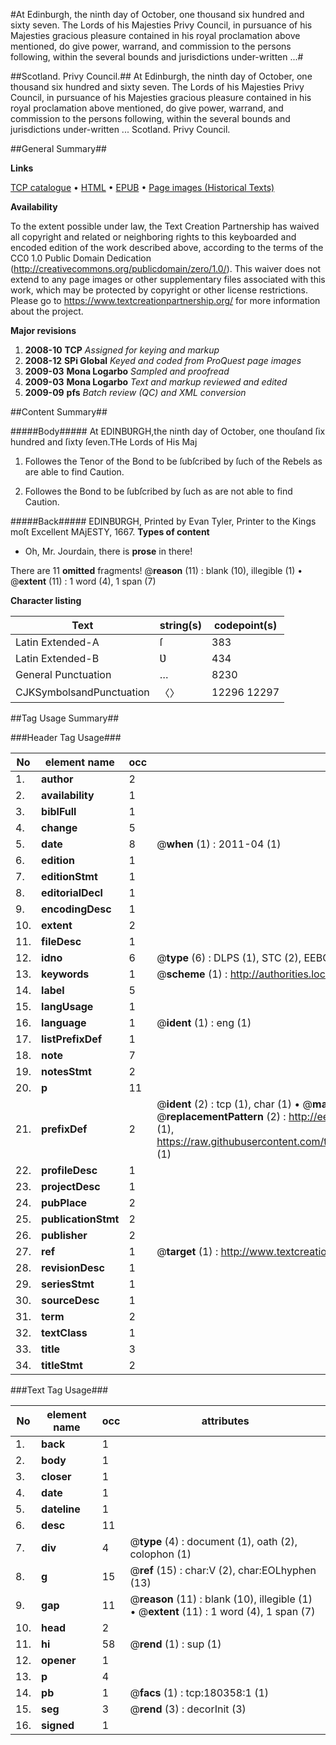 #At Edinburgh, the ninth day of October, one thousand six hundred and sixty seven. The Lords of his Majesties Privy Council, in pursuance of his Majesties gracious pleasure contained in his royal proclamation above mentioned, do give power, warrand, and commission to the persons following, within the several bounds and jurisdictions under-written ...#

##Scotland. Privy Council.##
At Edinburgh, the ninth day of October, one thousand six hundred and sixty seven. The Lords of his Majesties Privy Council, in pursuance of his Majesties gracious pleasure contained in his royal proclamation above mentioned, do give power, warrand, and commission to the persons following, within the several bounds and jurisdictions under-written ...
Scotland. Privy Council.

##General Summary##

**Links**

[TCP catalogue](http://www.ota.ox.ac.uk/tcp/)  • 
[HTML](http://tei.it.ox.ac.uk/tcp/Texts-HTML/free/B05/B05399.html)  • 
[EPUB](http://tei.it.ox.ac.uk/tcp/Texts-EPUB/free/B05/B05399.epub) • 
[Page images (Historical Texts)](https://historicaltexts.jisc.ac.uk/eebo-53981730e)

**Availability**

To the extent possible under law, the Text Creation Partnership has waived all copyright and related or neighboring rights to this keyboarded and encoded edition of the work described above, according to the terms of the CC0 1.0 Public Domain Dedication (http://creativecommons.org/publicdomain/zero/1.0/). This waiver does not extend to any page images or other supplementary files associated with this work, which may be protected by copyright or other license restrictions. Please go to https://www.textcreationpartnership.org/ for more information about the project.

**Major revisions**

1. __2008-10__ __TCP__ *Assigned for keying and markup*
1. __2008-12__ __SPi Global__ *Keyed and coded from ProQuest page images*
1. __2009-03__ __Mona Logarbo__ *Sampled and proofread*
1. __2009-03__ __Mona Logarbo__ *Text and markup reviewed and edited*
1. __2009-09__ __pfs__ *Batch review (QC) and XML conversion*

##Content Summary##

#####Body#####
At EDINBƲRGH,the ninth day of October, one thouſand ſix hundred and ſixty ſeven.THe Lords of His Maj
1. Followes the Tenor of the Bond to be ſubſcribed by ſuch of the Rebels as are able to find Caution.

1. Followes the Bond to be ſubſcribed by ſuch as are not able to find Caution.

#####Back#####
EDINBƲRGH, Printed by Evan Tyler, Printer to the Kings moſt Excellent MAjESTY, 1667.
**Types of content**

  * Oh, Mr. Jourdain, there is **prose** in there!

There are 11 **omitted** fragments! 
 @__reason__ (11) : blank (10), illegible (1)  •  @__extent__ (11) : 1 word (4), 1 span (7)

**Character listing**


|Text|string(s)|codepoint(s)|
|---|---|---|
|Latin Extended-A|ſ|383|
|Latin Extended-B|Ʋ|434|
|General Punctuation|…|8230|
|CJKSymbolsandPunctuation|〈〉|12296 12297|

##Tag Usage Summary##

###Header Tag Usage###

|No|element name|occ|attributes|
|---|---|---|---|
|1.|__author__|2||
|2.|__availability__|1||
|3.|__biblFull__|1||
|4.|__change__|5||
|5.|__date__|8| @__when__ (1) : 2011-04 (1)|
|6.|__edition__|1||
|7.|__editionStmt__|1||
|8.|__editorialDecl__|1||
|9.|__encodingDesc__|1||
|10.|__extent__|2||
|11.|__fileDesc__|1||
|12.|__idno__|6| @__type__ (6) : DLPS (1), STC (2), EEBO-CITATION (1), OCLC (1), VID (1)|
|13.|__keywords__|1| @__scheme__ (1) : http://authorities.loc.gov/ (1)|
|14.|__label__|5||
|15.|__langUsage__|1||
|16.|__language__|1| @__ident__ (1) : eng (1)|
|17.|__listPrefixDef__|1||
|18.|__note__|7||
|19.|__notesStmt__|2||
|20.|__p__|11||
|21.|__prefixDef__|2| @__ident__ (2) : tcp (1), char (1)  •  @__matchPattern__ (2) : ([0-9\-]+):([0-9IVX]+) (1), (.+) (1)  •  @__replacementPattern__ (2) : http://eebo.chadwyck.com/downloadtiff?vid=$1&page=$2 (1), https://raw.githubusercontent.com/textcreationpartnership/Texts/master/tcpchars.xml#$1 (1)|
|22.|__profileDesc__|1||
|23.|__projectDesc__|1||
|24.|__pubPlace__|2||
|25.|__publicationStmt__|2||
|26.|__publisher__|2||
|27.|__ref__|1| @__target__ (1) : http://www.textcreationpartnership.org/docs/. (1)|
|28.|__revisionDesc__|1||
|29.|__seriesStmt__|1||
|30.|__sourceDesc__|1||
|31.|__term__|2||
|32.|__textClass__|1||
|33.|__title__|3||
|34.|__titleStmt__|2||


###Text Tag Usage###

|No|element name|occ|attributes|
|---|---|---|---|
|1.|__back__|1||
|2.|__body__|1||
|3.|__closer__|1||
|4.|__date__|1||
|5.|__dateline__|1||
|6.|__desc__|11||
|7.|__div__|4| @__type__ (4) : document (1), oath (2), colophon (1)|
|8.|__g__|15| @__ref__ (15) : char:V (2), char:EOLhyphen (13)|
|9.|__gap__|11| @__reason__ (11) : blank (10), illegible (1)  •  @__extent__ (11) : 1 word (4), 1 span (7)|
|10.|__head__|2||
|11.|__hi__|58| @__rend__ (1) : sup (1)|
|12.|__opener__|1||
|13.|__p__|4||
|14.|__pb__|1| @__facs__ (1) : tcp:180358:1 (1)|
|15.|__seg__|3| @__rend__ (3) : decorInit (3)|
|16.|__signed__|1||

